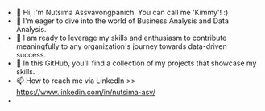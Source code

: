 - 👋 Hi, I’m Nutsima Assvavongpanich. You can call me 'Kimmy'! :)
- 🌱 I'm eager to dive into the world of Business Analysis and Data Analysis.
- 💞️ I am ready to leverage my skills and enthusiasm to contribute meaningfully to any organization's journey towards data-driven success.
- 💌 In this GitHub, you'll find a collection of my projects that showcase my skills.
- 📫 How to reach me via LinkedIn >> https://www.linkedin.com/in/nutsima-asv/
- 
<!---
Nutsima-kmk/Nutsima-kmk is a ✨ special ✨ repository because its `README.md` (this file) appears on your GitHub profile.
You can click the Preview link to take a look at your changes.
--->
